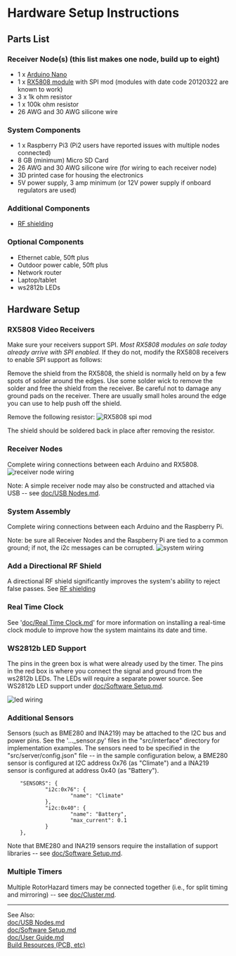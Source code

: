 # Hardware Setup Instructions

## Parts List

### Receiver Node(s) (this list makes one node, build up to eight)
* 1 x [Arduino Nano](https://www.ebay.com/sch/i.html?_nkw=Arduino+Nano+V3.0+16M+5V+ATmega328P)
* 1 x [RX5808 module](https://www.banggood.com/search/rx5808-module.html) with SPI mod (modules with date code 20120322 are known to work)
* 3 x 1k ohm resistor
* 1 x 100k ohm resistor
* 26 AWG and 30 AWG silicone wire

### System Components
* 1 x Raspberry Pi3 (Pi2 users have reported issues with multiple nodes connected)
* 8 GB (minimum) Micro SD Card
* 26 AWG and 30 AWG silicone wire (for wiring to each receiver node)
* 3D printed case for housing the electronics
* 5V power supply, 3 amp minimum (or 12V power supply if onboard regulators are used)

### Additional Components
* [RF shielding](Shielding%20and%20Course%20Position.md)

### Optional Components
* Ethernet cable, 50ft plus
* Outdoor power cable, 50ft plus
* Network router
* Laptop/tablet
* ws2812b LEDs

## Hardware Setup

### RX5808 Video Receivers
Make sure your receivers support SPI. *Most RX5808 modules on sale today already arrive with SPI enabled.* If they do not, modify the RX5808 receivers to enable SPI support as follows:

Remove the shield from the RX5808, the shield is normally held on by a few spots of solder around the edges. Use some solder wick to remove the solder and free the shield from the receiver. Be careful not to damage any ground pads on the receiver. There are usually small holes around the edge you can use to help push off the shield.

Remove the following resistor:
![RX5808 spi mod](img/rx5808-new-top.jpg)

The shield should be soldered back in place after removing the resistor.

### Receiver Nodes
Complete wiring connections between each Arduino and RX5808.
![receiver node wiring](img/Receivernode.png)

Note: A simple receiver node may also be constructed and attached via USB -- see [doc/USB Nodes.md](USB%20Nodes.md).

### System Assembly
Complete wiring connections between each Arduino and the Raspberry Pi.

Note: be sure all Receiver Nodes and the Raspberry Pi are tied to a common ground; if not, the i2c messages can be corrupted.
![system wiring](img/D5-i2c.png)

### Add a Directional RF Shield
A directional RF shield significantly improves the system's ability to reject false passes. See [RF shielding](Shielding%20and%20Course%20Position.md)

### Real Time Clock
See '[doc/Real Time Clock.md](Real%20Time%20Clock.md)' for more information on installing a real-time clock module to improve how the system maintains its date and time.

### WS2812b LED Support
The pins in the green box is what were already used by the timer. The pins in the red box is where you connect the signal and ground from the ws2812b LEDs.  The LEDs will require a separate power source. See WS2812b LED support under [doc/Software Setup.md](Software%20Setup.md).

![led wiring](img/GPIO.jpg)

### Additional Sensors
Sensors (such as BME280 and INA219) may be attached to the I2C bus and power pins. See the '..._sensor.py' files in the "src/interface" directory for implementation examples. The sensors need to be specified in the "src/server/config.json" file -- in the sample configuration below, a BME280 sensor is configured at I2C address 0x76 (as "Climate") and a INA219 sensor is configured at address 0x40 (as "Battery").
```
    "SENSORS": {
            "i2c:0x76": {
                    "name": "Climate"
            },
            "i2c:0x40": {
                    "name": "Battery",
                    "max_current": 0.1
            }
    },
```
Note that BME280 and INA219 sensors require the installation of support libraries -- see [doc/Software Setup.md](Software%20Setup.md#ina219-voltagecurrent-support).

### Multiple Timers
Multiple RotorHazard timers may be connected together (i.e., for split timing and mirroring) -- see [doc/Cluster.md](Cluster.md).

-----------------------------

See Also:<br/>
[doc/USB Nodes.md](USB%20Nodes.md)<br/>
[doc/Software Setup.md](Software%20Setup.md)<br/>
[doc/User Guide.md](User%20Guide.md)<br/>
[Build Resources (PCB, etc)](../resources)
